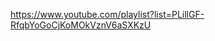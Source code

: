 <!-- # Курс верстки лендинга для образовательного канала ITVDN

## Перед стартом проекта необходимо:

Устоновить node.js https://nodejs.org

* Убедится, что установленно node.js и npm. Для этого достаточно написать в терминале

> node -v

Если вы видите версию, например, v8.12.0 тогда все ок

> npm -v

Если вы видите версию, например, 6.4.1 тогда все ок

* Убедится, что установлен gulp 4 версии.
Если он не установлен, тогда ставим
https://www.npmjs.com/package/gulp-v4

> npm i gulp-v4

## Инструкция для старта проекта:

* Склонировать данный репозиторий

> git clone https://github.com/mksbnt/itvdn-landing.git

* Запустить команду npm install в терминале. Данная команда установит все пакеты, которые указанны в файле package.json, а также все их зависимости -->

https://www.youtube.com/playlist?list=PLillGF-RfqbYoGoCjKoMOkVznV6aSXKzU
